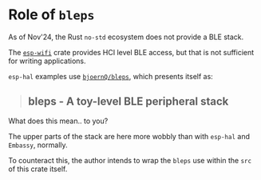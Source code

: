 # Role of `bleps`

As of Nov'24, the Rust `no-std` ecosystem does not provide a BLE stack.

The [`esp-wifi`](https://github.com/esp-rs/esp-hal/tree/main/esp-wifi) crate provides HCI level BLE access, but that is not sufficient for writing applications.

`esp-hal` examples use [`bjoernQ/bleps`](https://github.com/bjoernQ/bleps), which presents itself as:

><h2>bleps - A toy-level BLE peripheral stack</h2>

What does this mean.. to you?

The upper parts of the stack are here more wobbly than with `esp-hal` and `Embassy`, normally. 

To counteract this, the author intends to wrap the `bleps` use within the `src` of this crate itself.

